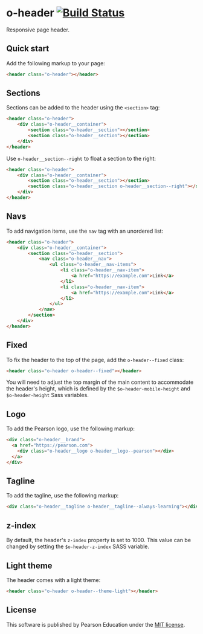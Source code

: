 # o-header [![Build Status](https://travis-ci.org/Pearson-Higher-Ed/o-header.svg)](https://travis-ci.org/Pearson-Higher-Ed/o-header)

Responsive page header.

## Quick start

Add the following markup to your page:

```html
<header class="o-header"></header>
```

## Sections

Sections can be added to the header using the `<section>` tag:

```html
<header class="o-header">
	<div class="o-header__container">
		<section class="o-header__section"></section>
		<section class="o-header__section"></section>
	</div>
</header>
```

Use `o-header__section--right` to float a section to the right:

```html
<header class="o-header">
	<div class="o-header__container">
		<section class="o-header__section"></section>
		<section class="o-header__section o-header__section--right"></section>
	</div>
</header>
```

## Navs

To add navigation items, use the `nav` tag with an unordered list:

```html
<header class="o-header">
	<div class="o-header__container">
		<section class="o-header__section">
			<nav class="o-header__nav">
				<ul class="o-header__nav-items">
					<li class="o-header__nav-item">
						<a href="https://example.com">Link</a>
					</li>
					<li class="o-header__nav-item">
						<a href="https://example.com">Link</a>
					</li>
				</ul>
			</nav>
		</section>
	</div>
</header>
```

## Fixed

To fix the header to the top of the page, add the `o-header--fixed` class:

```html
<header class="o-header o-header--fixed"></header>
```

You will need to adjust the top margin of the main content to accommodate the header's height, which is defined by the `$o-header-mobile-height` and `$o-header-height` Sass variables.

## Logo

To add the Pearson logo, use the following markup:

```html
<div class="o-header__brand">
  <a href="https://pearson.com">
    <div class="o-header__logo o-header__logo--pearson"></div>
  </a>
</div>
```

## Tagline

To add the tagline, use the following markup:

```html
<div class="o-header__tagline o-header__tagline--always-learning"></div>
```

## z-index

By default, the header's `z-index` property is set to 1000. This value can be changed by setting the `$o-header-z-index` SASS variable.

## Light theme

The header comes with a light theme:

```html
<header class="o-header o-header--theme-light"></header>
```

## License

This software is published by Pearson Education under the [MIT license](LICENSE).
